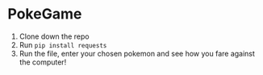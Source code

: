 # PokeGame
1. Clone down the repo
2. Run `pip install requests`
3. Run the file, enter your chosen pokemon and see how you fare against the computer!
